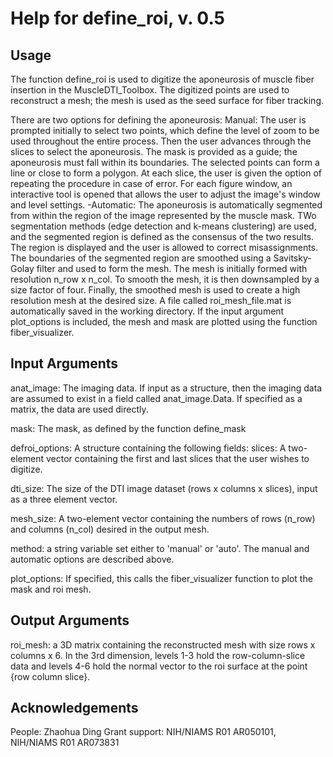 # Help for define_roi, v. 0.5

## Usage

The function define_roi is used to digitize the aponeurosis of muscle fiber insertion in the MuscleDTI_Toolbox.  The digitized points are used to reconstruct a mesh; the mesh is used as the seed surface for fiber tracking.

There are two options for defining the aponeurosis:
Manual: The user is prompted initially to select two points, which define the level of zoom to be used throughout the entire process. Then the user advances through the slices to select the aponeurosis. The mask is provided as a guide; the aponeurosis must fall within its boundaries. The selected points can form a line or close to form a polygon. At each slice, the user is given the option of repeating the procedure in case of error.
    For each figure window, an interactive tool is opened that allows the user
    to adjust the image's window and level settings.
   -Automatic: The aponeurosis is automatically segmented from within the
    region of the image represented by the muscle mask. TWo segmentation
    methods (edge detection and k-means clustering) are used, and the
    segmented region is defined as the consensus of the two results. The
    region is displayed and the user is allowed to correct misassignments.
    The boundaries of the segmented region are smoothed using a Savitsky-
    Golay filter and used to form the mesh.
 The mesh is initially formed with resolution n_row x n_col.  To smooth
 the mesh, it is then downsampled by a size factor of four. Finally, the smoothed
 mesh is used to create a high resolution mesh at the desired size. A file
 called roi_mesh_file.mat is automatically saved in the working directory.
   If the input argument plot_options is included, the mesh and mask are
 plotted using the function fiber_visualizer.

## Input Arguments
 anat_image: The imaging data.  If input as a structure, then the imaging
   data are assumed to exist in a field called anat_image.Data.  If
   specified as a matrix, the data are used directly.

 mask: The mask, as defined by the function define_mask

 defroi_options: A structure containing the following fields:
   slices: A two-element vector containing the first and last slices that the
     user wishes to digitize.

   dti_size: The size of the DTI image dataset (rows x columns x slices),
     input as a three element vector.

   mesh_size: A two-element vector containing the numbers of rows (n_row) and
    columns (n_col) desired in the output mesh.

   method: a string variable set either to 'manual' or 'auto'. The manual
     and automatic options are described above.

 plot_options: If specified, this calls the fiber_visualizer function to
   plot the mask and roi mesh.

## Output Arguments
 roi_mesh: a 3D matrix containing the reconstructed mesh with size rows x
   columns x 6. In the 3rd dimension, levels 1-3 hold the row-column-slice
   data and levels 4-6 hold the normal vector to the roi surface at the
   point {row column slice}.
   
   
## Acknowledgements
 People: Zhaohua Ding
 Grant support: NIH/NIAMS R01 AR050101, NIH/NIAMS R01 AR073831
